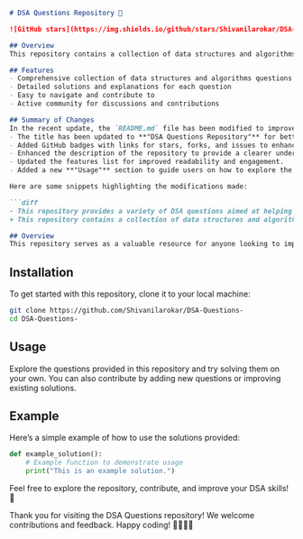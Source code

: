 ```markdown
# DSA Questions Repository 🌟

![GitHub stars](https://img.shields.io/github/stars/Shivanilarokar/DSA-Questions-?style=social) ![GitHub forks](https://img.shields.io/github/forks/Shivanilarokar/DSA-Questions-?style=social) ![GitHub issues](https://img.shields.io/github/issues/Shivanilarokar/DSA-Questions-)

## Overview
This repository contains a collection of data structures and algorithms (DSA) questions designed to help you enhance your coding skills. Whether you are preparing for interviews or simply want to improve your problem-solving abilities, this repository serves as a valuable resource.

## Features
- Comprehensive collection of data structures and algorithms questions
- Detailed solutions and explanations for each question
- Easy to navigate and contribute to
- Active community for discussions and contributions

## Summary of Changes
In the recent update, the `README.md` file has been modified to improve clarity and user engagement:
- The title has been updated to **"DSA Questions Repository"** for better clarity.
- Added GitHub badges with links for stars, forks, and issues to enhance visibility.
- Enhanced the description of the repository to provide a clearer understanding of its purpose.
- Updated the features list for improved readability and engagement.
- Added a new **"Usage"** section to guide users on how to explore the repository effectively.

Here are some snippets highlighting the modifications made:

```diff
- This repository provides a variety of DSA questions aimed at helping you improve your data structures and algorithms skills.
+ This repository contains a collection of data structures and algorithms (DSA) questions designed to help you enhance your coding skills. Whether you are preparing for interviews or simply want to improve your problem-solving abilities, this repository serves as a valuable resource.
```

```markdown
## Overview
This repository serves as a valuable resource for anyone looking to improve their understanding of data structures and algorithms through practical questions and solutions.
```

## Installation
To get started with this repository, clone it to your local machine:

```bash
git clone https://github.com/Shivanilarokar/DSA-Questions-
cd DSA-Questions-
```

## Usage
Explore the questions provided in this repository and try solving them on your own. You can also contribute by adding new questions or improving existing solutions.

## Example
Here’s a simple example of how to use the solutions provided:

```python
def example_solution():
    # Example function to demonstrate usage
    print("This is an example solution.")
```

Feel free to explore the repository, contribute, and improve your DSA skills! 🚀

Thank you for visiting the DSA Questions repository! We welcome contributions and feedback. Happy coding! 👩‍💻👨‍💻
```